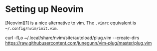 # Setting up Neovim

[Neovim][1] is a nice alternative to vim. The `.vimrc` equivalent
is `~/.config/nvim/init.vim`.

curl -fLo ~/.local/share/nvim/site/autoload/plug.vim --create-dirs \
    https://raw.githubusercontent.com/junegunn/vim-plug/master/plug.vim

